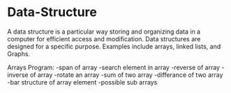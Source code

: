 # Data-Structure
A data structure is a particular way storing and organizing data in a computer for efficient access and modification. Data structures are designed for a specific purpose. Examples include arrays, linked lists, and Graphs.

Arrays Program:
  -span of array
  -search element in array
  -reverse of array
  -inverse of array
  -rotate an array
  -sum of two array
  -differance of two array
  -bar structure of array element
  -possible sub arrays
  
